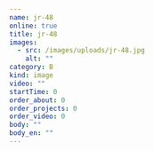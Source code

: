```yaml
---
name: jr-48
online: true
title: jr-48
images:
  - src: /images/uploads/jr-48.jpg
    alt: ""
category: B
kind: image
video: ""
startTime: 0
order_about: 0
order_projects: 0
order_video: 0
body: ""
body_en: ""
---
```

